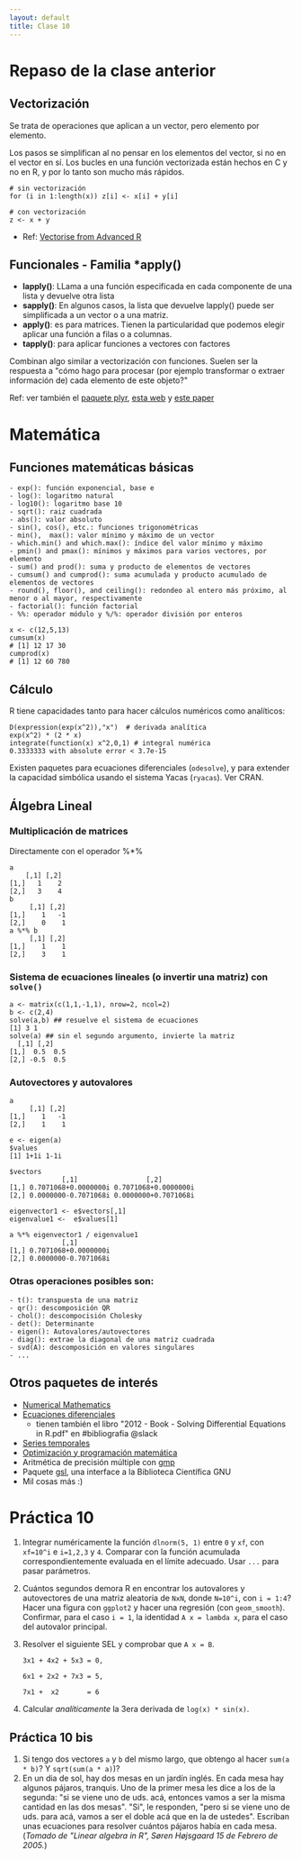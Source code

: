 ```yaml
--- 
layout: default 
title: Clase 10
--- 
```



# Repaso de la clase anterior


## Vectorización

Se trata de operaciones que aplican a un vector, pero elemento por elemento. 

Los pasos se simplifican al no pensar en los elementos del vector, si no en el vector en sí.
Los bucles en una función vectorizada están hechos en C y no en R, y por lo tanto son mucho más rápidos.

    # sin vectorización
    for (i in 1:length(x)) z[i] <- x[i] + y[i]
    
    # con vectorización
    z <- x + y

-   Ref: [Vectorise from Advanced R](http://adv-r.had.co.nz/Profiling.html#vectorise)


## Funcionales - Familia \*apply()

-   **lapply()**: LLama a una función especificada en cada componente de una lista y devuelve otra lista
-   **sapply()**: En <span class="underline">algunos</span> casos, la lista que devuelve lapply() puede ser simplificada a un vector o
    a una matriz.
-   **apply()**: es para matrices. Tienen la particularidad que podemos elegir aplicar una función a filas o a columnas.
-   **tapply()**: para aplicar funciones a vectores con factores

Combinan algo similar a vectorización con funciones. Suelen ser la respuesta a "cómo hago para
procesar (por ejemplo transformar o extraer información de) cada elemento de este objeto?"

Ref: ver también el [paquete plyr](https://www.rdocumentation.org/packages/plyr/versions/1.8.4), [esta web](http://stat545.com/block013_plyr-ddply.html) y [este paper](http://www.jstatsoft.org/v40/i01/)


# Matemática


## Funciones matemáticas básicas

    - exp(): función exponencial, base e
    - log(): logaritmo natural 
    - log10(): logaritmo base 10
    - sqrt(): raiz cuadrada
    - abs(): valor absoluto
    - sin(), cos(), etc.: funciones trigonométricas
    - min(),  max(): valor mínimo y máximo de un vector
    - which.min() and which.max(): índice del valor mínimo y máximo 
    - pmin() and pmax(): mínimos y máximos para varios vectores, por elemento
    - sum() and prod(): suma y producto de elementos de vectores
    - cumsum() and cumprod(): suma acumulada y producto acumulado de elementos de vectores
    - round(), floor(), and ceiling(): redondeo al entero más próximo, al menor o al mayor, respectivamente
    - factorial(): función factorial
    - %%: operador módulo y %/%: operador división por enteros

    x <- c(12,5,13)
    cumsum(x)
    # [1] 12 17 30
    cumprod(x)
    # [1] 12 60 780


## Cálculo

R tiene capacidades tanto para hacer cálculos numéricos como analíticos:

    D(expression(exp(x^2)),"x")  # derivada analítica
    exp(x^2) * (2 * x)
    integrate(function(x) x^2,0,1) # integral numérica
    0.3333333 with absolute error < 3.7e-15

Existen paquetes para ecuaciones diferenciales (`odesolve`), y para
extender la capacidad simbólica usando el sistema Yacas
(`ryacas`). Ver CRAN.


## Álgebra Lineal


### Multiplicación de matrices

Directamente con el operador %\*%

    a
        [,1] [,2]
    [1,]   1    2 
    [2,]   3    4 
    b
         [,1] [,2]
    [1,]    1   -1
    [2,]    0    1
    a %*% b
         [,1] [,2]
    [1,]    1    1
    [2,]    3    1


### Sistema de ecuaciones lineales (o invertir una matriz) con `solve()`

    a <- matrix(c(1,1,-1,1), nrow=2, ncol=2)
    b <- c(2,4)
    solve(a,b) ## resuelve el sistema de ecuaciones
    [1] 3 1
    solve(a) ## sin el segundo argumento, invierte la matriz
      [,1] [,2]
    [1,]  0.5  0.5
    [2,] -0.5  0.5


### Autovectores y autovalores

    a
         [,1] [,2]
    [1,]    1   -1
    [2,]    1    1
    
    e <- eigen(a)
    $values
    [1] 1+1i 1-1i
    
    $vectors
    		     [,1]                 [,2]
    [1,] 0.7071068+0.0000000i 0.7071068+0.0000000i
    [2,] 0.0000000-0.7071068i 0.0000000+0.7071068i
    
    eigenvector1 <- e$vectors[,1]
    eigenvalue1 <-  e$values[1]
    
    a %*% eigenvector1 / eigenvalue1
    		     [,1]
    [1,] 0.7071068+0.0000000i
    [2,] 0.0000000-0.7071068i


### Otras operaciones posibles son:

    - t(): transpuesta de una matriz
    - qr(): descomposición QR
    - chol(): descompocisión Cholesky
    - det(): Determinante
    - eigen(): Autovalores/autovectores
    - diag(): extrae la diagonal de una matriz cuadrada
    - svd(A): descomposición en valores singulares
    - ...


## Otros paquetes de interés

-   [Numerical Mathematics](https://cran.r-project.org/web/views/NumericalMathematics.html)
-   [Ecuaciones diferenciales](https://cran.r-project.org/web/views/DifferentialEquations.html)
    -   tienen también el libro "2012 - Book - Solving Differential Equations in R.pdf" en #bibliografia @slack
-   [Series temporales](https://cran.r-project.org/web/views/TimeSeries.html)
-   [Optimización y programación matemática](https://cran.r-project.org/web/views/Optimization.html)
-   Aritmética de precisión múltiple con [gmp](https://cran.r-project.org/web/packages/gmp/index.html)
-   Paquete [gsl](https://cran.r-project.org/web/packages/gsl/index.html), una interface a la Biblioteca Científica GNU
-   Mil cosas más :)


# Práctica 10

1.  Integrar numéricamente la función `dlnorm(5, 1)` entre `0` y `xf`, con `xf=10^i` e `i=1,2,3` y `4`. Comparar con la
    función acumulada correspondientemente evaluada en el límite adecuado. Usar `...` para pasar parámetros.
2.  Cuántos segundos demora R en encontrar los autovalores y autovectores de una matriz aleatoria de `NxN`, donde `N=10^i`, con `i = 1:4`? Hacer una figura con `ggplot2` y hacer una regresión (con `geom_smooth`). Confirmar, para el caso `i = 1`, la identidad `A x = lambda x`, para el caso del autovalor principal.
3.  Resolver el siguiente SEL y comprobar que `A x = B`.
    
        3x1 + 4x2 + 5x3 = 0,
        
        6x1 + 2x2 + 7x3 = 5,
        
        7x1 +  x2       = 6
4.  Calcular *analíticamente* la 3era derivada de `log(x) * sin(x)`.


## Práctica 10 bis

1.  Si tengo dos vectores `a` y `b` del mismo largo, que obtengo al hacer `sum(a * b)`? Y `sqrt(sum(a * a)`)?
2.  En un dia de sol, hay dos mesas en un jardín inglés. En cada mesa hay algunos pájaros,
    tranquis. Uno de la primer mesa les dice a los de la segunda: "si se viene uno de uds. acá,
    entonces vamos a ser la misma cantidad en las dos mesas". "Si", le responden, "pero si se viene
    uno de uds. para acá, vamos a ser el doble acá que en la de ustedes". Escriban unas ecuaciones para
    resolver cuántos pájaros había en cada mesa. (*Tomado de "Linear algebra in R", Søren Højsgaard
    15 de Febrero de 2005.*)

